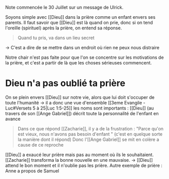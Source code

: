 Note commencée le 30 Juillet sur un message de Ulrick.

Soyons simple avec [[Dieu]] dans la prière comme un enfant envers ses parents.
Il faut savoir que [[Dieu]] est là quand on prie, donc si on tend l'oreille (spirituel) après la prière, on entend sa réponse.

> Quand tu pris, va dans un lieu secret

-> C'est a dire de se mettre dans un endroit où rien ne peux nous distraire

Notre chair n'est pas faite pour que l'on se concentre sur les motivations de la prière, et c'est a partir de là que les choses sérieuses commencent.
# Dieu n'a pas oublié ta prière
On se plein envers [[Dieu]] sur notre vie, alors que lui doit s'occuper de toute l'humanité -> il a donc une vue d'ensemble 
[[3eme Evangile - Luc#Versets 5 à 25|Luc 1:5-25]] les noms sont importants : [[Dieu]] (au travers de son [[Ange Gabriel]]) décrit toute la personnalité de l'enfant en avance
> Dans ce que répond [[Zacharie]], il y a de la frustration : "Parce qu'on est vieux, nous n'avons pas besoin d'enfant " (c'est en quelque sorte la manière dont il répond)
> Donc l'[[Ange Gabriel]] se mit en colère a cause de ce reproche

[[Dieu]] a exaucé leur prière mais pas au moment où ils le souhaitaient. [[Zacharie]] transforma la bonne nouvelle en une mauvaise.
-> [[Dieu]] attend le bon moment et il n'oublie pas les prière.
Autre exemple de prière : Anne a propos de Samuel
